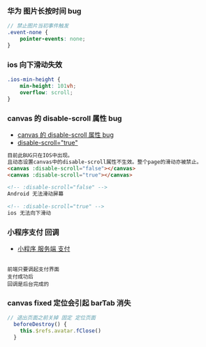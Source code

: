 ### 华为 图片长按时间 bug

```scss
// 禁止图片当初事件触发
.event-none {
	pointer-events: none;
}
```

### ios 向下滑动失效

```scss
.ios-min-height {
	min-height: 101vh;
	overflow: scroll;
}
```

### canvas 的 disable-scroll 属性 bug

-   [canvas 的 disable-scroll 属性 bug](https://developers.weixin.qq.com/community/develop/doc/0004c6f94685a8b42f17669605d800)
-   [disable-scroll="true"](https://www.zhihu.com/question/52852717)

```html
目前此BUG只在IOS中出现。
且动态设置canvas中的disable-scroll属性不生效。整个page的滑动亦被禁止。
<canvas :disable-scroll="false"></canvas>
<canvas :disable-scroll="true"></canvas>

<!-- :disable-scroll="false" -->
Android 无法滑动屏幕

<!-- :disable-scroll="true" -->
ios 无法向下滑动
```

### 小程序支付 回调

-   [小程序 服务端 支付](https://q.qq.com/wiki/develop/miniprogram/server/virtual-payment/mini_pay.html)

```

前端只要调起支付界面
支付成功后
回调是后台完成的
```

### canvas fixed 定位会引起 barTab 消失

```js
// 退出页面之前关掉 固定 定位页面
  beforeDestroy() {
    this.$refs.avatar.fClose()
  }
```
